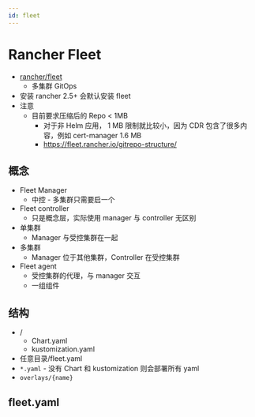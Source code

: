 ```yaml
---
id: fleet
---
```


# Rancher Fleet
* [rancher/fleet](https://github.com/rancher/fleet)
  * 多集群 GitOps
* 安装 rancher 2.5+ 会默认安装 fleet
* 注意
  * 目前要求压缩后的 Repo < 1MB
    * 对于非 Helm 应用， 1 MB 限制就比较小，因为 CDR 包含了很多内容，例如 cert-manager 1.6 MB
    * https://fleet.rancher.io/gitrepo-structure/

## 概念
* Fleet Manager
  * 中控 - 多集群只需要启一个
* Fleet controller
  * 只是概念层，实际使用 manager 与 controller 无区别
* 单集群
  * Manager 与受控集群在一起
* 多集群
  * Manager 位于其他集群，Controller 在受控集群
* Fleet agent
  * 受控集群的代理，与 manager 交互
  * 一组组件

## 结构
* /
  * Chart.yaml
  * kustomization.yaml
* 任意目录/fleet.yaml
* `*.yaml` - 没有 Chart 和 kustomization 则会部署所有 yaml
* `overlays/{name}`

## fleet.yaml
